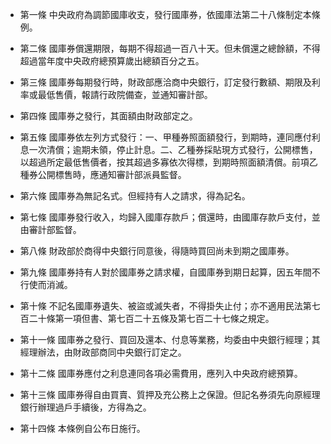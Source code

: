 * 第一條 中央政府為調節國庫收支，發行國庫券，依國庫法第二十八條制定本條例。

* 第二條 國庫券償還期限，每期不得超過一百八十天。但未償還之總餘額，不得超過當年度中央政府總預算歲出總額百分之五。

* 第三條 國庫券每期發行時，財政部應洽商中央銀行，訂定發行數額、期限及利率或最低售價，報請行政院備查，並通知審計部。

* 第四條 國庫券之發行，其面額由財政部定之。

* 第五條 國庫券依左列方式發行：一、甲種券照面額發行，到期時，連同應付利息一次清償；逾期未領，停止計息。二、乙種券採貼現方式發行，公開標售，以超過所定最低售價者，按其超過多寡依次得標，到期時照面額清償。前項乙種券公開標售時，應通知審計部派員監督。

* 第六條 國庫券為無記名式。但經持有人之請求，得為記名。

* 第七條 國庫券發行收入，均歸入國庫存款戶；償還時，由國庫存款戶支付，並由審計部監督。

* 第八條 財政部於商得中央銀行同意後，得隨時買回尚未到期之國庫券。

* 第九條 國庫券持有人對於國庫券之請求權，自國庫券到期日起算，因五年間不行使而消滅。

* 第十條 不記名國庫券遺失、被盜或滅失者，不得掛失止付；亦不適用民法第七百二十條第一項但書、第七百二十五條及第七百二十七條之規定。

* 第十一條 國庫券之發行、買回及還本、付息等業務，均委由中央銀行經理；其經理辦法，由財政部商同中央銀行訂定之。

* 第十二條 國庫券應付之利息連同各項必需費用，應列入中央政府總預算。

* 第十三條 國庫券得自由買賣、質押及充公務上之保證。但記名券須先向原經理銀行辦理過戶手續後，方得為之。

* 第十四條 本條例自公布日施行。

